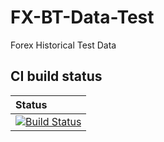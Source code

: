 # FX-BT-Data-Test

Forex Historical Test Data

## CI build status

| Status |
| :----- |
| [![Build Status](https://api.travis-ci.org/FX-Data/FX-Data-Test.svg)](https://travis-ci.org/FX-Data/FX-Data-Test) |
